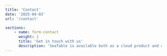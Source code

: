 ```yaml
---
title: 'Contact'
date: '2025-04-03'
url: '/contact'

sections:
    - name: form-contact
      weight: 1
      title: 'Get in touch with us'
      description: 'SeaTable is available both as a cloud product and as a self-hosted server version. Accordingly, we offer our customers different communication channels.'
---
```

